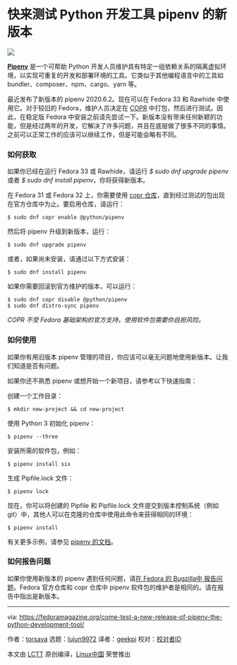 [#]: collector: (lujun9972)
[#]: translator: (geekpi)
[#]: reviewer: ( )
[#]: publisher: ( )
[#]: url: ( )
[#]: subject: (Come test a new release of pipenv, the Python development tool)
[#]: via: (https://fedoramagazine.org/come-test-a-new-release-of-pipenv-the-python-development-tool/)
[#]: author: (torsava https://fedoramagazine.org/author/torsava/)

快来测试 Python 开发工具 pipenv 的新版本
======

![][1]

**[Pipenv][2]** 是一个可帮助 Python 开发人员维护具有特定一组依赖关系的隔离虚拟环境，以实现可重复的开发和部署环境的工具。它类似于其他编程语言中的工具如 bundler、composer、npm、cargo、yarn 等。


最近发布了新版本的 pipenv 2020.6.2。现在可以在 Fedora 33 和 Rawhide 中使用它。对于较旧的 Fedora，维护人员决定在 [COPR][3] 中打包，然后进行测试。因此，在稳定版 Fedora 中安装之前请先尝试一下。新版本没有带来任何新颖的功能，但是经过两年的开发，它解决了许多问题，并且在底层做了很多不同的事情。之前可以正常工作的应该可以继续工作，但是可能会略有不同。

### 如何获取

如果你已经在运行 Fedora 33 或 Rawhide，请运行 _$ sudo dnf upgrade pipenv_ 或者 _$ sudo dnf install pipenv_，你将获得新版本。

在 Fedora 31 或 Fedora 32 上，你需要使用 [copr 仓库][3]，直到经过测试的包出现在官方仓库中为止。要启用仓库，请运行：

```
$ sudo dnf copr enable @python/pipenv
```

然后将 pipenv 升级到新版本，运行：

```
$ sudo dnf upgrade pipenv
```

或者，如果尚未安装，请通过以下方式安装：

```
$ sudo dnf install pipenv
```

如果你需要回滚到官方维护的版本，可以运行：

```
$ sudo dnf copr disable @python/pipenv
$ sudo dnf distro-sync pipenv
```

_COPR 不受 Fedora 基础架构的官方支持。使用软件包需要你自担风险。_

### 如何使用

如果你有用旧版本 pipenv 管理的项目，你应该可以毫无问题地使用新版本。让我们知道是否有问题。

如果你还不熟悉 pipenv 或想开始一个新项目，请参考以下快速指南：

创建一个工作目录：

```
$ mkdir new-project && cd new-project
```

使用 Python 3 初始化 pipenv：

```
$ pipenv --three
```

安装所需的软件包，例如：

```
$ pipenv install six
```

生成 Pipfile.lock 文件：

```
$ pipenv lock
```

现在，你可以将创建的 Pipfile 和 Pipfile.lock 文件提交到版本控制系统（例如 git）中，其他人可以在克隆的仓库中使用此命令来获得相同的环境：

```
$ pipenv install
```

有关更多示例，请参见 [pipenv 的文档][4]。

### 如何报告问题

如果你使用新版本的 pipenv 遇到任何问题，请[在 Fedora 的 Bugzilla中 报告问题][5]。Fedora 官方仓库和 copr 仓库中 pipenv 软件包的维护者是相同的。请在报告中指出是新版本。

--------------------------------------------------------------------------------

via: https://fedoramagazine.org/come-test-a-new-release-of-pipenv-the-python-development-tool/

作者：[torsava][a]
选题：[lujun9972][b]
译者：[geekpi](https://github.com/geekpi)
校对：[校对者ID](https://github.com/校对者ID)

本文由 [LCTT](https://github.com/LCTT/TranslateProject) 原创编译，[Linux中国](https://linux.cn/) 荣誉推出

[a]: https://fedoramagazine.org/author/torsava/
[b]: https://github.com/lujun9972
[1]: https://fedoramagazine.org/wp-content/uploads/2018/06/pipenv-install-816x345.jpg
[2]: https://github.com/pypa/pipenv
[3]: https://copr.fedorainfracloud.org/coprs/g/python/pipenv/
[4]: https://pipenv.pypa.io/en/latest/install/
[5]: https://bugzilla.redhat.com/enter_bug.cgi?product=Fedora&component=pipenv
